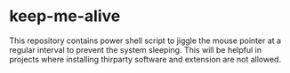 # keep-me-alive
This repository contains power shell script to jiggle the mouse pointer at a regular interval to prevent the system sleeping. This will be helpful in projects where installing thirparty software and extension are not allowed.

